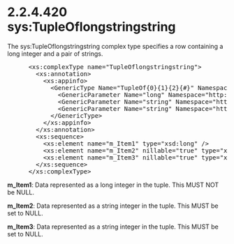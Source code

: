 <html dir="LTR" xmlns:mshelp="http://msdn.microsoft.com/mshelp" xmlns:ddue="http://ddue.schemas.microsoft.com/authoring/2003/5" xmlns:xlink="http://www.w3.org/1999/xlink" xmlns:tool="http://www.microsoft.com/tooltip">
 <body>
 <div id="header">
 <h1 class="heading">2.2.4.420 sys:TupleOflongstringstring</h1>
 </div>
 <div id="mainSection">
 <div id="mainBody">
 <div id="allHistory" class="saveHistory"></div>
 <div id="sectionSection0" class="section" name="collapseableSection">
 

<p>The sys:TupleOflongstringstring complex type specifies a row
containing a long integer and a pair of strings.</p>

<dl>
<dd>
<div><pre> &lt;xs:complexType name=&quot;TupleOflongstringstring&quot;&gt;
   &lt;xs:annotation&gt;
     &lt;xs:appinfo&gt;
       &lt;GenericType Name=&quot;TupleOf{0}{1}{2}{#}&quot; Namespace=&quot;http://schemas.datacontract.org/2004/07/System&quot; xmlns=&quot;http://schemas.microsoft.com/2003/10/Serialization/&quot;&gt;
         &lt;GenericParameter Name=&quot;long&quot; Namespace=&quot;http://www.w3.org/2001/XMLSchema&quot; /&gt;
         &lt;GenericParameter Name=&quot;string&quot; Namespace=&quot;http://www.w3.org/2001/XMLSchema&quot; /&gt;
         &lt;GenericParameter Name=&quot;string&quot; Namespace=&quot;http://www.w3.org/2001/XMLSchema&quot; /&gt;
       &lt;/GenericType&gt;
     &lt;/xs:appinfo&gt;
   &lt;/xs:annotation&gt;
   &lt;xs:sequence&gt;
     &lt;xs:element name=&quot;m_Item1&quot; type=&quot;xsd:long&quot; /&gt;
     &lt;xs:element name=&quot;m_Item2&quot; nillable=&quot;true&quot; type=&quot;xsd:string&quot; /&gt;
     &lt;xs:element name=&quot;m_Item3&quot; nillable=&quot;true&quot; type=&quot;xsd:string&quot; /&gt;
   &lt;/xs:sequence&gt;
 &lt;/xs:complexType&gt;
</pre></div>
</dd></dl>

<p><b>m_Item1</b>: Data represented as a long integer in
the tuple. This MUST NOT be NULL.</p>

<p><b>m_Item2</b>: Data represented as a string integer
in the tuple. This MUST be set to NULL.</p>

<p><b>m_Item3</b>: Data represented as a string integer
in the tuple. This MUST be set to NULL.</p>


 </div>
 </div>
 </div>
 </body>
</html>